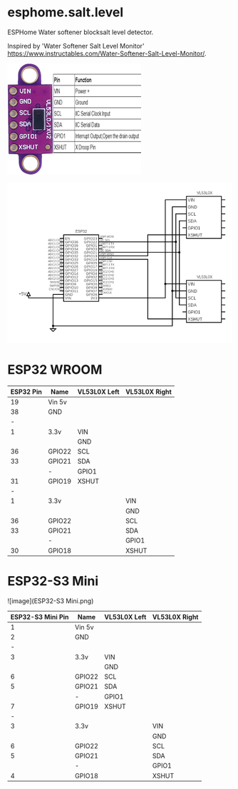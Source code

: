 # esphome.salt.level
ESPHome Water softener blocksalt level detector.

Inspired by 'Water Softener Salt Level Monitor' https://www.instructables.com/Water-Softener-Salt-Level-Monitor/.


![image](VL53L0X.png)

![image](circuit.png)


# ESP32 WROOM

| ESP32 Pin | Name    | VL53L0X Left | VL53L0X Right |
| --------- | ------- | ------------ | ------------- |
| 19        | Vin 5v  |              |               |
| 38        | GND     |              |               |
| -         |         |              |               |
| 1         | 3.3v    | VIN          |               |
|           |         | GND          |               |
| 36        | GPIO22  | SCL          |               |
| 33        | GPIO21  | SDA          |               |
|           | -       | GPIO1        |               |
| 31        | GPIO19  | XSHUT        |               |
| -         |         |              |               |
| 1         | 3.3v    |              | VIN           |
|           |         |              | GND           |
| 36        | GPIO22  |              | SCL           |
| 33        | GPIO21  |              | SDA           |
|           | -       |              | GPIO1         |
| 30        | GPIO18  |              | XSHUT         |

# ESP32-S3 Mini

![image](ESP32-S3 Mini.png)

| ESP32-S3 Mini Pin | Name    | VL53L0X Left | VL53L0X Right |
| --------- | ------- | ------------ | ------------- |
| 1         | Vin 5v  |              |               |
| 2         | GND     |              |               |
| -         |         |              |               |
| 3         | 3.3v    | VIN          |               |
|           |         | GND          |               |
| 6         | GPIO22  | SCL          |               |
| 5         | GPIO21  | SDA          |               |
|           | -       | GPIO1        |               |
| 7         | GPIO19  | XSHUT        |               |
| -         |         |              |               |
| 3         | 3.3v    |              | VIN           |
|           |         |              | GND           |
| 6         | GPIO22  |              | SCL           |
| 5         | GPIO21  |              | SDA           |
|           | -       |              | GPIO1         |
| 4         | GPIO18  |              | XSHUT         |

